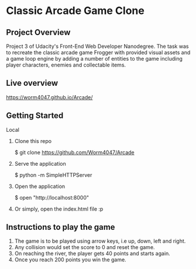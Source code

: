 # Classic Arcade Game Clone

## Project Overview

Project 3 of Udacity's Front-End Web Developer Nanodegree. The task was to recreate the classic arcade game Frogger with provided visual assets and a game loop engine by adding a number of entities to the game including player characters, enemies and collectable items.

## Live overview
https://worm4047.github.io/Arcade/

## Getting Started

Local

1. Clone this repo

	$ git clone https://github.com/Worm4047/Arcade

2. Serve the application

	$ python -m SimpleHTTPServer

3. Open the application

	$ open "http://localhost:8000"

4. Or simply, open the index.html file :p

## Instructions to play the game

1. The game is to be played using arrow keys, i.e up, down, left and right.
2. Any collision would set the score to 0 and reset the game.
3. On reaching the river, the player gets 40 points and starts again.
4. Once you reach 200 points you win the game.
